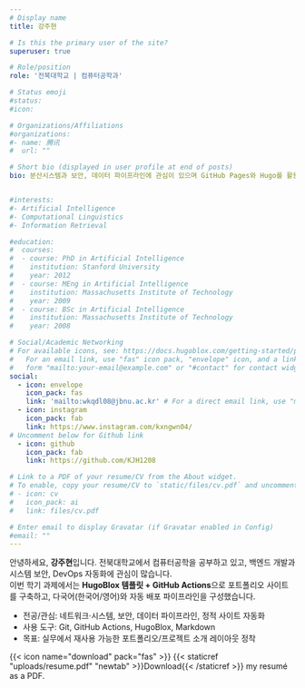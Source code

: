 ```yaml
---
# Display name
title: 강주현

# Is this the primary user of the site?
superuser: true

# Role/position
role: '전북대학교 | 컴퓨터공학과'

# Status emoji
#status:
#icon:

# Organizations/Affiliations
#organizations:
#- name: 腾讯
#  url: ""

# Short bio (displayed in user profile at end of posts)
bio: 분산시스템과 보안, 데이터 파이프라인에 관심이 있으며 GitHub Pages와 Hugo를 활용해 정적 웹 배포 자동화를 실습하고 있습니다.


#interests:
#- Artificial Intelligence
#- Computational Linguistics
#- Information Retrieval

#education:
#  courses:
#  - course: PhD in Artificial Intelligence
#    institution: Stanford University
#    year: 2012
#  - course: MEng in Artificial Intelligence
#    institution: Massachusetts Institute of Technology
#    year: 2009
#  - course: BSc in Artificial Intelligence
#    institution: Massachusetts Institute of Technology
#    year: 2008

# Social/Academic Networking
# For available icons, see: https://docs.hugoblox.com/getting-started/page-builder/#icons
#   For an email link, use "fas" icon pack, "envelope" icon, and a link in the
#   form "mailto:your-email@example.com" or "#contact" for contact widget.
social:
  - icon: envelope
    icon_pack: fas
    link: 'mailto:wkqdl08@jbnu.ac.kr' # For a direct email link, use "mailto:test@example.org".
  - icon: instagram
    icon_pack: fab
    link: https://www.instagram.com/kxngwn04/
# Uncomment below for Github link
  - icon: github
    icon_pack: fab
    link: https://github.com/KJH1208

# Link to a PDF of your resume/CV from the About widget.
# To enable, copy your resume/CV to `static/files/cv.pdf` and uncomment the lines below.
# - icon: cv
#   icon_pack: ai
#   link: files/cv.pdf

# Enter email to display Gravatar (if Gravatar enabled in Config)
#email: ""
---
```


안녕하세요, **강주현**입니다. 전북대학교에서 컴퓨터공학을 공부하고 있고, 백엔드 개발과 시스템 보안, DevOps 자동화에 관심이 많습니다.  
이번 학기 과제에서는 **HugoBlox 템플릿 + GitHub Actions**으로 포트폴리오 사이트를 구축하고, 다국어(한국어/영어)와 자동 배포 파이프라인을 구성했습니다.


- 전공/관심: 네트워크·시스템, 보안, 데이터 파이프라인, 정적 사이트 자동화  
- 사용 도구: Git, GitHub Actions, HugoBlox, Markdown  
- 목표: 실무에서 재사용 가능한 포트폴리오/프로젝트 소개 레이아웃 정착



{{< icon name="download" pack="fas" >}} {{< staticref "uploads/resume.pdf" "newtab" >}}Download{{< /staticref >}} my resumé as a PDF.

<!-- Auto-hide navbar on scroll + reveal on hover (page-local) -->
<script>
(function navbarAutoHide(){
  var nav = document.querySelector('.navbar');
  if(!nav) return;

  // Create a thin hover strip at the very top to reveal the nav when hovered
  var strip = document.getElementById('kjh-nav-hover');
  if(!strip){
    strip = document.createElement('div');
    strip.id = 'kjh-nav-hover';
    document.body.appendChild(strip);
  }

  // Record navbar height for layout padding on non-home pages
  function applyNavHeight(){
    var h = nav.offsetHeight || 0;
    document.documentElement.style.setProperty('--kjh-nav-h', h + 'px');
  }
  window.addEventListener('load', applyNavHeight);
  window.addEventListener('resize', applyNavHeight);
  applyNavHeight();

  var lastY = window.pageYOffset || document.documentElement.scrollTop;
  var hidden = false;
  var threshold = 10; // ignore tiny jitter
  var topLimit = 50;  // always show near top

  function show(){
    if(hidden){
      nav.classList.remove('kjh-hide');
      nav.style.transform = '';
      hidden = false;
    }
  }
  function hide(){
    if(!hidden){
      nav.classList.add('kjh-hide');
      nav.style.transform = 'translateY(-110%)';
      hidden = true;
    }
  }

  window.addEventListener('scroll', function(){
    var y = window.pageYOffset || document.documentElement.scrollTop;
    var dy = y - lastY;
    lastY = y;
    if (y < topLimit) { show(); return; }
    if (Math.abs(dy) < threshold) return;
    if (dy > 0) hide(); else show();
  }, { passive: true });

  strip.addEventListener('mouseenter', show);
  nav.addEventListener('focusin', show);
})();
</script>
